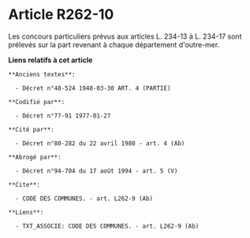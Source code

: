 # Article R262-10

Les concours particuliers prévus aux articles L. 234-13 à L. 234-17 sont prélevés sur la part revenant à chaque département
d'outre-mer.

**Liens relatifs à cet article**

	**Anciens textes**:

	  - Décret n°48-524 1948-03-30 ART. 4 (PARTIE)

	**Codifié par**:

	  - Décret n°77-91 1977-01-27

	**Cité par**:

	  - Décret n°80-282 du 22 avril 1980 - art. 4 (Ab)

	**Abrogé par**:

	  - Décret n°94-704 du 17 août 1994 - art. 5 (V)

	**Cite**:

	  - CODE DES COMMUNES. - art. L262-9 (Ab)

	**Liens**:

	  - TXT_ASSOCIE: CODE DES COMMUNES. - art. L262-9 (Ab)

